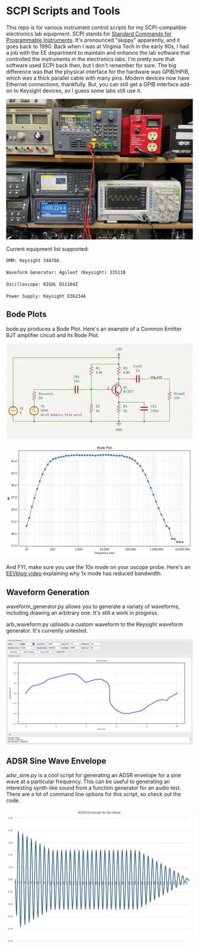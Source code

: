 # SCPI Scripts and Tools

This repo is for various instrument control scripts for my SCPI-compatible electronics lab equipment. SCPI stands for [Standard Commands for Programmable Instruments](https://en.wikipedia.org/wiki/Standard_Commands_for_Programmable_Instruments). It's pronounced "skippy" apparently, and it goes back to 1990. Back when I was at Virginia Tech in the early 90s, I had a job with the EE department to maintain and enhance the lab software that controlled the instruments in the electronics labs. I'm pretty sure that software used SCPI back then, but I don't remember for sure. The big difference was that the physical interface for the hardware was GPIB/HPIB, which was a thick parallel cable with many pins. Modern devices now have Ethernet connections, thankfully. But, you can still get a GPIB interface add-on to Keysight devices, so I guess some labs still use it.

![](images/scpi_lab_equipment.jpeg)

Current equipment list supported:

    DMM: Keysight 34470A

    Waveform Generator: Agilent (Keysight) 33511B

    Oscilloscope: RIGOL DS1104Z

    Power Supply: Keysight E36234A

## Bode Plots

bode.py produces a Bode Plot. Here's an example of a Common Emitter BJT amplifier circuit and its Bode Plot. 

![](images/actual_circuit.png)

![](images/actual_bode.png)

And FYI, make sure you use the 10x mode on your oscope probe. Here's an [EEVblog video](https://www.youtube.com/watch?v=OiAmER1OJh4&ab_channel=EEVblog) explaining why 1x mode has reduced bandwidth.

## Waveform Generation

waveform_generator.py allows you to generate a variaty of waveforms, including drawing an arbitrary one. It's still a work in progress.

arb_waveform.py uploads a custom waveform to the Keysight waveform generator. It's currently untested.

![](images/arb_waveform.png)

## ADSR Sine Wave Envelope

adsr_sine.py is a cool script for generating an ADSR envelope for a sine wave at a particular frequency. This can be useful to generating an interesting synth-like sound from a function generator for an audio test. There are a lot of command line options for this script, so check out the code.

![](images/adsr.png)